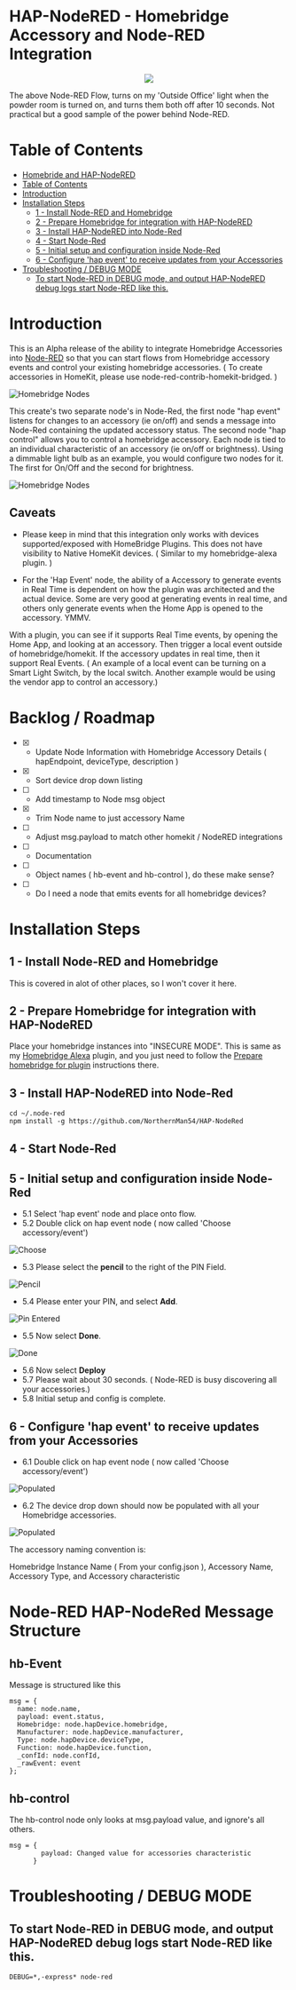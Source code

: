 # HAP-NodeRED - Homebridge Accessory and Node-RED Integration

<p align="center">
    <img src="docs/Homebridge and Node Red.png"/>
</p>

The above Node-RED Flow, turns on my 'Outside Office' light when the powder room is turned on, and turns them both off after 10 seconds. Not practical but a good sample of the power behind Node-RED.

# Table of Contents

<!--ts-->
   * [Homebride and HAP-NodeRED](#homebride-and-hap-nodered)
   * [Table of Contents](#table-of-contents)
   * [Introduction](#introduction)
   * [Installation Steps](#installation-steps)
      * [1 - Install Node-RED and Homebridge](#1---install-node-red-and-homebridge)
      * [2 - Prepare Homebridge for integration with HAP-NodeRED](#2---prepare-homebridge-for-integration-with-hap-nodered)
      * [3 - Install HAP-NodeRED into Node-Red](#3---install-hap-nodered-into-node-red)
      * [4 - Start Node-Red](#4---start-node-red)
      * [5 - Initial setup and configuration inside Node-Red](#5---initial-setup-and-configuration-inside-node-red)
      * [6 - Configure 'hap event' to receive updates from your Accessories](#6---configure-homebridge-event-to-receive-updates-from-your-accessories)
   * [Troubleshooting / DEBUG MODE](#troubleshooting--debug-mode)
      * [To start Node-RED in DEBUG mode, and output HAP-NodeRED debug logs start Node-RED like this.](#to-start-node-red-in-debug-mode-and-output-hap-nodered-debug-logs-start-node-red-like-this)

<!-- Added by: sgracey, at:  -->

<!--te-->

# Introduction

This is an Alpha release of the ability to integrate Homebridge Accessories into [Node-RED](https://nodered.org) so that you can start flows from Homebridge accessory events and control your existing homebridge accessories.  ( To create accessories in HomeKit, please use node-red-contrib-homekit-bridged. )

![Homebridge Nodes](docs/Homebridge%20Nodes.png)

This create's two separate node's in Node-Red, the first node "hap event" listens for changes to an accessory (ie on/off) and sends a message into Node-Red containing the updated accessory status.  The second node "hap control" allows you to control a homebridge accessory.  Each node is tied to an individual characteristic of an accessory (ie on/off or brightness).  Using a dimmable light bulb as an example, you would configure two nodes for it.  The first for On/Off and the second for brightness.

![Homebridge Nodes](docs/HAP%20Event%20Nodes.png)

## Caveats

* Please keep in mind that this integration only works with devices supported/exposed with HomeBridge Plugins.  This does not have visibility to Native HomeKit devices.  ( Similar to my homebridge-alexa plugin. )

* For the 'Hap Event' node, the ability of a Accessory to generate events in Real Time is dependent on how the plugin was architected and the actual device.  Some are very good at generating events in real time, and others only generate events when the Home App is opened to the accessory. YMMV.

With a plugin, you can see if it supports Real Time events, by opening the Home App, and looking at an accessory.  Then trigger a local event outside of homebridge/homekit.  If the accessory updates in real time, then it support Real Events.  ( An example of a local event can be turning on a Smart Light Switch, by the local switch.  Another example would be using the vendor app to control an accessory.)    

# Backlog / Roadmap

* [x] - Update Node Information with Homebridge Accessory Details ( hapEndpoint, deviceType, description )
* [x] - Sort device drop down listing
* [ ] - Add timestamp to Node msg object
* [x] - Trim Node name to just accessory Name
* [ ] - Adjust msg.payload to match other homekit / NodeRED integrations
* [ ] - Documentation
* [ ] - Object names ( hb-event and hb-control ), do these make sense?
* [ ] - Do I need a node that emits events for all homebridge devices?

# Installation Steps

## 1 - Install Node-RED and Homebridge

This is covered in alot of other places, so I won't cover it here.

## 2 - Prepare Homebridge for integration with HAP-NodeRED

Place your homebridge instances into "INSECURE MODE".  This is same as my [Homebridge Alexa](https://github.com/NorthernMan54/homebridge-alexa) plugin, and you just need to follow the [Prepare homebridge for plugin](https://github.com/NorthernMan54/homebridge-alexa#prepare-homebridge-for-plugin-installation) instructions there.

## 3 - Install HAP-NodeRED into Node-Red

    cd ~/.node-red
    npm install -g https://github.com/NorthernMan54/HAP-NodeRed

## 4 - Start Node-Red

## 5 - Initial setup and configuration inside Node-Red

* 5.1 Select 'hap event' node and place onto flow.
* 5.2 Double click on hap event node ( now called 'Choose accessory/event')

![Choose](docs/Choose.png)

* 5.3 Please select the **pencil** to the right of the PIN Field.

![Pencil](docs/Pencil.png)

* 5.4 Please enter your PIN, and select **Add**.

![Pin Entered](docs/Pin%20Entered.png)

* 5.5 Now select **Done**.

![Done](docs/HAP%20Event%20Done.png)

* 5.6 Now select **Deploy**
* 5.7 Please wait about 30 seconds.  ( Node-RED is busy discovering all your accessories.)
* 5.8 Initial setup and config is complete.

## 6 - Configure 'hap event' to receive updates from your Accessories

* 6.1 Double click on hap event node ( now called 'Choose accessory/event')

![Populated](docs/HAP%20Event%20Populated.png)

* 6.2 The device drop down should now be populated with all your Homebridge accessories.

![Populated](docs/HAP%20Event%20Drop%20Down.png)

The accessory naming convention is:

Homebridge Instance Name ( From your config.json ), Accessory Name, Accessory Type, and Accessory characteristic

# Node-RED HAP-NodeRed Message Structure

## hb-Event

Message is structured like this

```
msg = {
  name: node.name,
  payload: event.status,
  Homebridge: node.hapDevice.homebridge,
  Manufacturer: node.hapDevice.manufacturer,
  Type: node.hapDevice.deviceType,
  Function: node.hapDevice.function,
  _confId: node.confId,
  _rawEvent: event
};
```

## hb-control

The hb-control node only looks at msg.payload value, and ignore's all others.

```
msg = {
        payload: Changed value for accessories characteristic
      }
```

# Troubleshooting / DEBUG MODE

## To start Node-RED in DEBUG mode, and output HAP-NodeRED debug logs start Node-RED like this.

    DEBUG=*,-express* node-red
